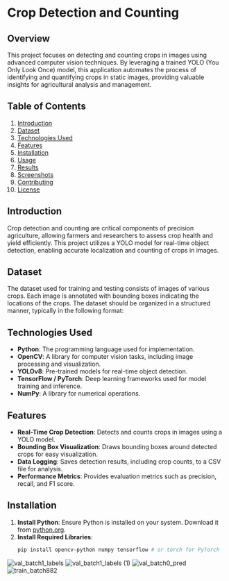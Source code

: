 # Crop Detection and Counting

## Overview

This project focuses on detecting and counting crops in images using advanced computer vision techniques. By leveraging a trained YOLO (You Only Look Once) model, this application automates the process of identifying and quantifying crops in static images, providing valuable insights for agricultural analysis and management.

## Table of Contents

1. [Introduction](#introduction)
2. [Dataset](#dataset)
3. [Technologies Used](#technologies-used)
4. [Features](#features)
5. [Installation](#installation)
6. [Usage](#usage)
7. [Results](#results)
8. [Screenshots](#screenshots)
9. [Contributing](#contributing)
10. [License](#license)

## Introduction

Crop detection and counting are critical components of precision agriculture, allowing farmers and researchers to assess crop health and yield efficiently. This project utilizes a YOLO model for real-time object detection, enabling accurate localization and counting of crops in images.

## Dataset

The dataset used for training and testing consists of images of various crops. Each image is annotated with bounding boxes indicating the locations of the crops. The dataset should be organized in a structured manner, typically in the following format:


## Technologies Used

- **Python**: The programming language used for implementation.
- **OpenCV**: A library for computer vision tasks, including image processing and visualization.
- **YOLOv8**: Pre-trained models for real-time object detection.
- **TensorFlow / PyTorch**: Deep learning frameworks used for model training and inference.
- **NumPy**: A library for numerical operations.

## Features

- **Real-Time Crop Detection**: Detects and counts crops in images using a YOLO model.
- **Bounding Box Visualization**: Draws bounding boxes around detected crops for easy visualization.
- **Data Logging**: Saves detection results, including crop counts, to a CSV file for analysis.
- **Performance Metrics**: Provides evaluation metrics such as precision, recall, and F1 score.

## Installation

1. **Install Python**: Ensure Python is installed on your system. Download it from [python.org](https://www.python.org/downloads/).
2. **Install Required Libraries**:
   ```bash
   pip install opencv-python numpy tensorflow # or torch for PyTorch

![val_batch1_labels](https://github.com/user-attachments/assets/d0e07bf9-8e5f-4e96-a0c9-2294db1b6732)
![val_batch1_labels (1)](https://github.com/user-attachments/assets/56aa4f5a-f554-4c66-92e6-ea013dc0a291)
![val_batch0_pred](https://github.com/user-attachments/assets/4b4d3e52-8c67-4366-a8e8-4d09ced8377b)
![train_batch882](https://github.com/user-attachments/assets/c34c25f0-ff38-4bfc-9615-92457dea9d93)
